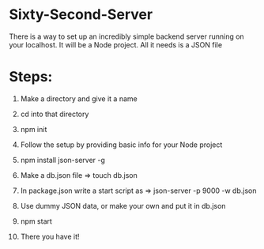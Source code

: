 # Sixty-Second-Server

There is a way to set up an incredibly simple backend server running on your localhost. It will be a Node project.
All it needs is a JSON file

# Steps:

1. Make a directory and give it a name

2. cd into that directory

3. npm init

4. Follow the setup by providing basic info for your Node project

5. npm install json-server -g

6. Make a db.json file => touch db.json

7. In package.json write a start script as => json-server -p 9000 -w db.json

8. Use dummy JSON data, or make your own and put it in db.json

9. npm start

10. There you have it!
